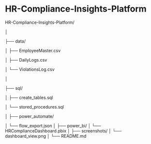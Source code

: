 # HR-Compliance-Insights-Platform

HR-Compliance-Insights-Platform/  

│

├── data/

│   ├── EmployeeMaster.csv

│   ├── DailyLogs.csv

│   └── ViolationsLog.csv

│

├── sql/

│   ├── create_tables.sql

│   └── stored_procedures.sql

│
├── power_automate/

│   └── flow_export.json
│
├── power_bi/
│   └── HRComplianceDashboard.pbix
│
├── screenshots/
│   └── dashboard_view.png
│
└── README.md
